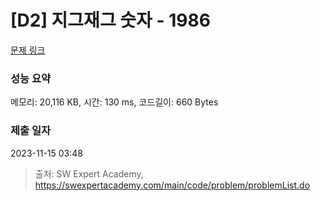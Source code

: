 # [D2] 지그재그 숫자 - 1986 

[문제 링크](https://swexpertacademy.com/main/code/problem/problemDetail.do?contestProbId=AV5PxmBqAe8DFAUq) 

### 성능 요약

메모리: 20,116 KB, 시간: 130 ms, 코드길이: 660 Bytes

### 제출 일자

2023-11-15 03:48



> 출처: SW Expert Academy, https://swexpertacademy.com/main/code/problem/problemList.do